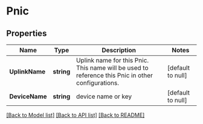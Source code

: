 # Pnic

## Properties
Name | Type | Description | Notes
------------ | ------------- | ------------- | -------------
**UplinkName** | **string** | Uplink name for this Pnic. This name will be used to reference this Pnic in other configurations. | [default to null]
**DeviceName** | **string** | device name or key | [default to null]

[[Back to Model list]](../README.md#documentation-for-models) [[Back to API list]](../README.md#documentation-for-api-endpoints) [[Back to README]](../README.md)

